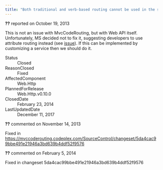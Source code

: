 ```yaml
---
title: "Both traditional and verb-based routing cannot be used in the same ApiController #1152"
---
```

<div class="issue-report"><div class="issue-header"><b>??</b> reported on <time datetime="2013-10-19T21:37:49.287-07:00" title="2013-10-19T21:37:49.287-07:00">October 19, 2013</time></div><div class="issue-message" markdown="1">

This is not an issue with MvcCodeRouting, but with Web API itself. Unfortunately, MS decided not to fix it, suggesting developers to use attribute routing instead (see [issue](https://aspnetwebstack.codeplex.com/workitem/184)). If this can be implemented by customizing a service then we should do it.

</div><div class="issue-footer"><dl><dt>Status</dt><dd>Closed</dd><dt>ReasonClosed</dt><dd>Fixed</dd><dt>AffectedComponent</dt><dd>Web.Http</dd><dt>PlannedForRelease</dt><dd>Web.Http.v0.10.0</dd><dt>ClosedDate</dt><dd><time datetime="2014-02-23T19:26:56.157-08:00" title="2014-02-23T19:26:56.157-08:00">February 23, 2014</time></dd><dt>LastUpdatedDate</dt><dd><time datetime="2017-12-11T02:15:56.247-08:00" title="2017-12-11T02:15:56.247-08:00">December 11, 2017</time></dd></dl></div></div><div id="comment-123099" class="issue-comment"><div class="issue-header"><b>??</b> commented on <time datetime="2013-11-14T19:47:03.09-08:00" title="2013-11-14T19:47:03.09-08:00">November 14, 2013</time></div><div class="issue-message" markdown="1">

Fixed in https://mvccoderouting.codeplex.com/SourceControl/changeset/5da4cac99bbe491e21946a3bd639b4ddf52f9576

</div></div><div id="comment-132722" class="issue-comment"><div class="issue-header"><b>??</b> commented on <time datetime="2014-02-05T11:42:29.323-08:00" title="2014-02-05T11:42:29.323-08:00">February 5, 2014</time></div><div class="issue-message" markdown="1">

Fixed in changeset 5da4cac99bbe491e21946a3bd639b4ddf52f9576

</div></div>